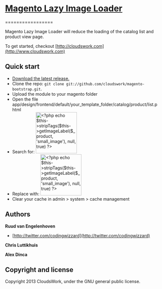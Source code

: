 # [Magento Lazy Image Loader](http://www.cloudswork.com)
=================

Magento Lazy Image Loader will reduce the loading of the catalog list and product view page.

To get started, checkout [http://cloudswork.com](http://www.cloudswork.com)

## Quick start
* [Download the latest release.](https://github.com/cloudswork/magento-bootstrap/archive/master.zip)
* Clone the repo: `git clone git://github.com/cloudswork/magento-bootstrap.git`.
* Upload the module to your magento folder
* Open the file app/design/frontend/default/your_template_folder/catalog/product/list.phtml
* Search for: <img src="<?php echo $this->helper('catalog/image')->init($_product, 'small_image')->resi- ze(135); ?>" width="135" height="135" alt="<?php echo $this->stripTags($this->getImageLabel($_product, 'small_image'), null, true) ?>" />
* Replace with: <img class="lazy" src="<?php echo $this->getSkinUrl('images/cloudswork/loader_40x40.gif'); ?>" data-src="<?php echo $this->helper('catalog/image')->init($_product, 'small_image')->resize(135); ?>" width="135" height="135" alt="<?php echo $this->stripTags($this->getImageLabel($_product, 'small_image'), null, true) ?>" />
* Clear your cache in admin > system > cache management

## Authors

**Ruud van Engelenhoven**
+ [http://twitter.com/codingwizzard](http://twitter.com/codingwizzard)

**Chris Luttikhuis**

**Alex Dinca**

## Copyright and license
Copyright 2013 CloudsWork, under the GNU general public license.
